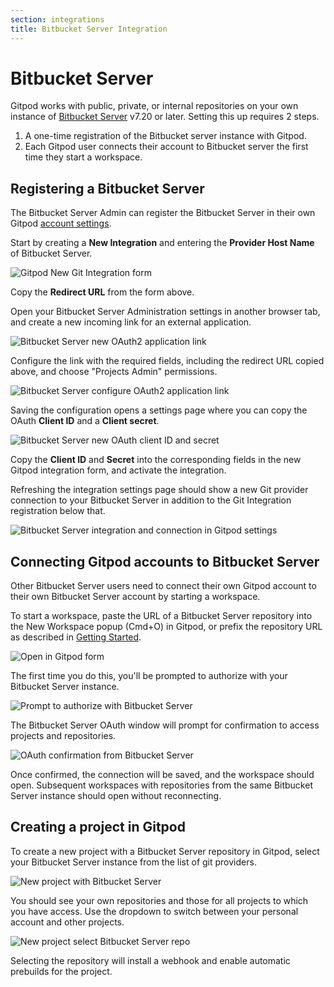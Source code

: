 ```yaml
---
section: integrations
title: Bitbucket Server Integration
---
```


<script context="module">
  export const prerender = true;
</script>

# Bitbucket Server

Gitpod works with public, private, or internal repositories on your own instance of [Bitbucket Server](https://bitbucket.org/product/guides/getting-started/overview#bitbucket-software-hosting-options) v7.20 or later. Setting this up requires 2 steps.

1. A one-time registration of the Bitbucket server instance with Gitpod.
2. Each Gitpod user connects their account to Bitbucket server the first time they start a workspace.

## Registering a Bitbucket Server

The Bitbucket Server Admin can register the Bitbucket Server in their own Gitpod [account settings](https://gitpod.io/integrations).

Start by creating a **New Integration** and entering the **Provider Host Name** of Bitbucket Server.

![Gitpod New Git Integration form](../../../static/images/integrations/bbs-new-integration.png)

Copy the **Redirect URL** from the form above.

Open your Bitbucket Server Administration settings in another browser tab, and create a new incoming link for an external application.

![Bitbucket Server new OAuth2 application link](../../../static/images/integrations/bbs-new-incoming-link.png)

Configure the link with the required fields, including the redirect URL copied above, and choose "Projects Admin" permissions.

![Bitbucket Server configure OAuth2 application link](../../../static/images/integrations/bbs-configure-incoming-link.png)

Saving the configuration opens a settings page where you can copy the OAuth **Client ID** and a **Client secret**.

![Bitbucket Server new OAuth client ID and secret](../../../static/images/integrations/bbs-oauth-client-id-and-secret.png)

Copy the **Client ID** and **Secret** into the corresponding fields in the new Gitpod integration form, and activate the integration.

Refreshing the integration settings page should show a new Git provider connection to your Bitbucket Server in addition to the Git Integration registration below that.

![Bitbucket Server integration and connection in Gitpod settings](../../../static/images/integrations/bbs-integration-and-connection.png)

## Connecting Gitpod accounts to Bitbucket Server

Other Bitbucket Server users need to connect their own Gitpod account to their own Bitbucket Server account by starting a workspace.

To start a workspace, paste the URL of a Bitbucket Server repository into the New Workspace popup (Cmd+O) in Gitpod, or prefix the repository URL as described in [Getting Started](./getting-started).

![Open in Gitpod form](../../../static/images/integrations/bbs-open-in-gitpod.png)

The first time you do this, you'll be prompted to authorize with your Bitbucket Server instance.

![Prompt to authorize with Bitbucket Server](../../../static/images/integrations/bbs-auth-prompt.png)

The Bitbucket Server OAuth window will prompt for confirmation to access projects and repositories.

![OAuth confirmation from Bitbucket Server](../../../static/images/integrations/bbs-oauth-popup.png)

Once confirmed, the connection will be saved, and the workspace should open. Subsequent workspaces with repositories from the same Bitbucket Server instance should open without reconnecting.

## Creating a project in Gitpod

To create a new project with a Bitbucket Server repository in Gitpod, select your Bitbucket Server instance from the list of git providers.

![New project with Bitbucket Server](../../../static/images/integrations/bbs-new-project.png)

You should see your own repositories and those for all projects to which you have access. Use the dropdown to switch between your personal account and other projects.

![New project select Bitbucket Server repo](../../../static/images/integrations/bbs-new-project-select-repo.png)

Selecting the repository will install a webhook and enable automatic prebuilds for the project.
